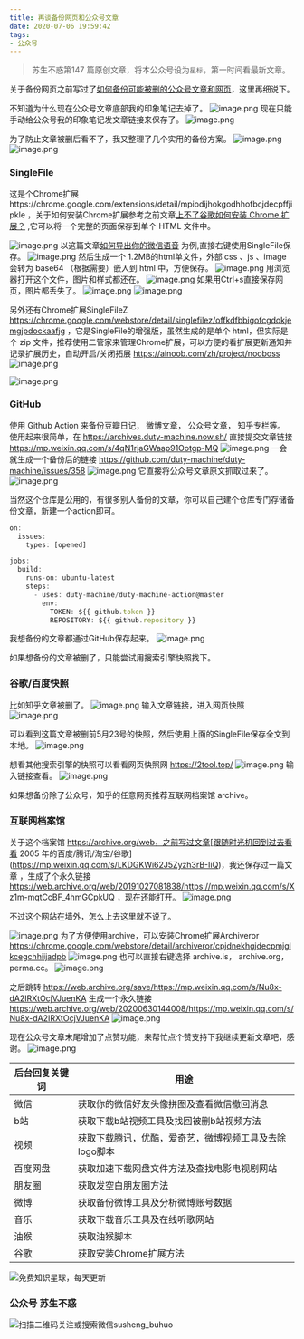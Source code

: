 ```yaml
---
title: 再谈备份网页和公众号文章
date: 2020-07-06 19:59:42
tags:
- 公众号
---
```

> 苏生不惑第147 篇原创文章，将本公众号设为`星标`，第一时间看最新文章。


关于备份网页之前写过了[如何备份可能被删的公众号文章和网页](https://mp.weixin.qq.com/s/bIE23HBq_sqvLkV18_BlbQ)，这里再细说下。

不知道为什么现在公众号文章底部我的印象笔记去掉了。
![image.png](https://upload-images.jianshu.io/upload_images/23152173-b619d97ec3c1ae89.png?imageMogr2/auto-orient/strip%7CimageView2/2/w/1240)
现在只能手动给公众号我的印象笔记发文章链接来保存了。
![image.png](https://upload-images.jianshu.io/upload_images/23152173-f4885cfdc45f8e53.png?imageMogr2/auto-orient/strip%7CimageView2/2/w/1240)


为了防止文章被删后看不了，我又整理了几个实用的备份方案。
![image.png](https://upload-images.jianshu.io/upload_images/17817191-eb0b6c5a3b91d303.png?imageMogr2/auto-orient/strip%7CimageView2/2/w/1240)
![image.png](https://upload-images.jianshu.io/upload_images/17817191-c17b06ee6591a398.png?imageMogr2/auto-orient/strip%7CimageView2/2/w/1240)
### SingleFile

这是个Chrome扩展https://chrome.google.com/extensions/detail/mpiodijhokgodhhofbcjdecpffjipkle ，关于如何安装Chrome扩展参考之前文章[上不了谷歌如何安装 Chrome 扩展？](https://mp.weixin.qq.com/s/xC9K_z7zpmAIEzUK6s1x3w) ,它可以将一个完整的页面保存到单个 HTML 文件中。

![image.png](https://upload-images.jianshu.io/upload_images/23152173-3231f9a60ff640ff.png?imageMogr2/auto-orient/strip%7CimageView2/2/w/1240)
以这篇文章[如何导出你的微信语音](https://mp.weixin.qq.com/s/Nu8x-dA2IRXtOcjVJuenKA) 为例,直接右键使用SingleFile保存。
![image.png](https://upload-images.jianshu.io/upload_images/23152173-e371ba196f1db5b6.png?imageMogr2/auto-orient/strip%7CimageView2/2/w/1240)
然后生成一个 1.2MB的html单文件，外部 css 、js 、image 会转为 base64 （根据需要）嵌入到 html 中，方便保存。
![image.png](https://upload-images.jianshu.io/upload_images/23152173-aa82510f1a20a224.png?imageMogr2/auto-orient/strip%7CimageView2/2/w/1240)
用浏览器打开这个文件，图片和样式都还在。
![image.png](https://upload-images.jianshu.io/upload_images/23152173-41b863dd9f0e03dd.png?imageMogr2/auto-orient/strip%7CimageView2/2/w/1240)
如果用Ctrl+s直接保存网页，图片都丢失了。
![image.png](https://upload-images.jianshu.io/upload_images/23152173-d2e48abe726cd496.png?imageMogr2/auto-orient/strip%7CimageView2/2/w/1240)
![image.png](https://upload-images.jianshu.io/upload_images/23152173-19a4ca562fedc5c1.png?imageMogr2/auto-orient/strip%7CimageView2/2/w/1240)

 
 
另外还有Chrome扩展SingleFileZ https://chrome.google.com/webstore/detail/singlefilez/offkdfbbigofcgdokjemgjpdockaafjg ，它是SingleFile的增强版，虽然生成的是单个 html，但实际是个 zip 文件，推荐使用二管家来管理Chrome扩展，可以方便的看扩展更新通知并记录扩展历史，自动开启/关闭拓展  https://ainoob.com/zh/project/nooboss
![image.png](https://upload-images.jianshu.io/upload_images/23152173-5e0a79cbf5a4e4b1.png?imageMogr2/auto-orient/strip%7CimageView2/2/w/1240)

![image.png](https://upload-images.jianshu.io/upload_images/23152173-52a3d763e177fb05.png?imageMogr2/auto-orient/strip%7CimageView2/2/w/1240)

### GitHub
使用 Github Action 来备份豆瓣日记， 微博文章， 公众号文章， 知乎专栏等。 使用起来很简单，在 https://archives.duty-machine.now.sh/ 直接提交文章链接 https://mp.weixin.qq.com/s/4qN1rjaGWaap91Ootgp-MQ
![image.png](https://upload-images.jianshu.io/upload_images/23152173-d8a5c706df38b206.png?imageMogr2/auto-orient/strip%7CimageView2/2/w/1240)
一会就生成一个备份后的链接 https://github.com/duty-machine/duty-machine/issues/358
![image.png](https://upload-images.jianshu.io/upload_images/23152173-840b656c1d35fc5e.png?imageMogr2/auto-orient/strip%7CimageView2/2/w/1240)
它直接将公众号文章原文抓取过来了。
![image.png](https://upload-images.jianshu.io/upload_images/23152173-c63b4fe311b0da2b.png?imageMogr2/auto-orient/strip%7CimageView2/2/w/1240)

当然这个仓库是公用的，有很多别人备份的文章，你可以自己建个仓库专门存储备份文章，新建一个action即可。
```js
on:
  issues:
    types: [opened]

jobs:
  build:
    runs-on: ubuntu-latest
    steps:
      - uses: duty-machine/duty-machine-action@master
        env:
          TOKEN: ${{ github.token }}
          REPOSITORY: ${{ github.repository }}
```
我想备份的文章都通过GitHub保存起来。
![image.png](https://upload-images.jianshu.io/upload_images/23152173-41d60ff6de27f135.png?imageMogr2/auto-orient/strip%7CimageView2/2/w/1240)

如果想备份的文章被删了，只能尝试用搜索引擎快照找下。
### 谷歌/百度快照
比如知乎文章被删了。
![image.png](https://upload-images.jianshu.io/upload_images/23152173-5b377b488572119a.png?imageMogr2/auto-orient/strip%7CimageView2/2/w/1240)
输入文章链接，进入网页快照
![image.png](https://upload-images.jianshu.io/upload_images/23152173-1b96e59dc938e6c3.png?imageMogr2/auto-orient/strip%7CimageView2/2/w/1240)

可以看到这篇文章被删前5月23号的快照，然后使用上面的SingleFile保存全文到本地。
![image.png](https://upload-images.jianshu.io/upload_images/23152173-73cf69c2c974a121.png?imageMogr2/auto-orient/strip%7CimageView2/2/w/1240)

想看其他搜索引擎的快照可以看看网页快照网 https://2tool.top/
![image.png](https://upload-images.jianshu.io/upload_images/23152173-0cea79c30ae63d4a.png?imageMogr2/auto-orient/strip%7CimageView2/2/w/1240)
输入链接查看。
![image.png](https://upload-images.jianshu.io/upload_images/23152173-852aae5d81f4d6fc.png?imageMogr2/auto-orient/strip%7CimageView2/2/w/1240)

如果想备份除了公众号，知乎的任意网页推荐互联网档案馆 archive。
### 互联网档案馆
关于这个档案馆 https://archive.org/web，之前写过文章[跟随时光机回到过去看看 2005 年的百度/腾讯/淘宝/谷歌](https://mp.weixin.qq.com/s/LKDGKWi62J5Zyzh3rB-IiQ)，我还保存过一篇文章 ，生成了个永久链接 https://web.archive.org/web/20191027081838/https://mp.weixin.qq.com/s/Xz1m-mqtCcBF_4hmGCpkUQ ，现在还能打开。
![image.png](https://upload-images.jianshu.io/upload_images/17817191-416f327d5475e69c.png?imageMogr2/auto-orient/strip%7CimageView2/2/w/1240)

不过这个网站在墙外，怎么上去这里就不说了。

![image.png](https://upload-images.jianshu.io/upload_images/23152173-e0cb3e031e1dba48.png?imageMogr2/auto-orient/strip%7CimageView2/2/w/1240)
为了方便使用archive，可以安装Chrome扩展Archiveror  https://chrome.google.com/webstore/detail/archiveror/cpjdnekhgjdecpmjglkcegchhiijadpb
![image.png](https://upload-images.jianshu.io/upload_images/23152173-1f51fccc7426aaff.png?imageMogr2/auto-orient/strip%7CimageView2/2/w/1240)
也可以直接右键选择 archive.is， archive.org， perma.cc。
![image.png](https://upload-images.jianshu.io/upload_images/23152173-a1b7c35d5355cb8f.png?imageMogr2/auto-orient/strip%7CimageView2/2/w/1240)


之后跳转 https://web.archive.org/save/https://mp.weixin.qq.com/s/Nu8x-dA2IRXtOcjVJuenKA 生成一个永久链接 https://web.archive.org/web/20200630144008/https://mp.weixin.qq.com/s/Nu8x-dA2IRXtOcjVJuenKA
![image.png](https://upload-images.jianshu.io/upload_images/23152173-4fa0c83b13cb1601.png?imageMogr2/auto-orient/strip%7CimageView2/2/w/1240)


现在公众号文章末尾增加了点赞功能，来帮忙点个赞支持下我继续更新文章吧，感谢。
![image.png](https://upload-images.jianshu.io/upload_images/23152173-cc19a929117f36f3.png?imageMogr2/auto-orient/strip%7CimageView2/2/w/1240)

| 后台回复关键词    |  用途   |
| --- | --- |
| 微信    | 获取你的微信好友头像拼图及查看微信撤回消息    |
|  b站   |  获取下载b站视频工具及找回被删b站视频方法   |
|  视频   |  获取下载腾讯，优酷，爱奇艺，微博视频工具及去除logo脚本   |
|  百度网盘   | 获取加速下载网盘文件方法及查找电影电视剧网站    |
|   朋友圈  |  获取发空白朋友圈方法   |
|  微博   |  获取备份微博工具及分析微博账号数据   |
|  音乐   |   获取下载音乐工具及在线听歌网站  |
|  油猴   |   获取油猴脚本  |
|谷歌|获取安装Chrome扩展方法|

![免费知识星球，每天更新](https://upload-images.jianshu.io/upload_images/17817191-9d41aa25edcd25c4.png?imageMogr2/auto-orient/strip%7CimageView2/2/w/1240)

### 公众号 苏生不惑
 ![扫描二维码关注或搜索微信susheng_buhuo](https://upload-images.jianshu.io/upload_images/17817191-6e0079f95d4c0338.jpg?imageMogr2/auto-orient/strip%7CimageView2/2/w/1240)

